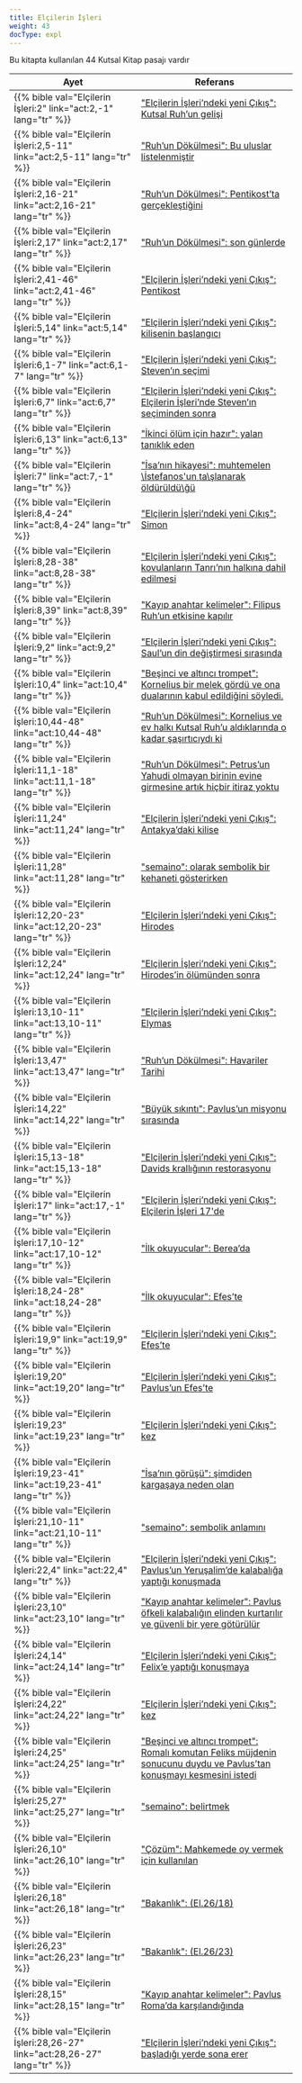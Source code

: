 ```yaml
---
title: Elçilerin İşleri
weight: 43
docType: expl
---
```


Bu kitapta kullanılan 44 Kutsal Kitap pasajı vardır

| Ayet | Referans |
|-------|-----------|
| {{% bible val="Elçilerin İşleri:2" link="act:2,-1" lang="tr" %}} | ["Elçilerin İşleri’ndeki yeni Çıkış": Kutsal Ruh’un gelişi](/expl/background/israel/the-second-exodus#f704) |
| {{% bible val="Elçilerin İşleri:2,5-11" link="act:2,5-11" lang="tr" %}} | ["Ruh’un Dökülmesi": Bu uluslar listelenmiştir](/expl/background/israel/the-church-is-part-of-israel#7a85) |
| {{% bible val="Elçilerin İşleri:2,16-21" link="act:2,16-21" lang="tr" %}} | ["Ruh’un Dökülmesi": Pentikost’ta gerçekleştiğini](/expl/background/israel/the-church-is-part-of-israel#7a85) |
| {{% bible val="Elçilerin İşleri:2,17" link="act:2,17" lang="tr" %}} | ["Ruh’un Dökülmesi": son günlerde](/expl/background/israel/the-church-is-part-of-israel#7a85) |
| {{% bible val="Elçilerin İşleri:2,41-46" link="act:2,41-46" lang="tr" %}} | ["Elçilerin İşleri’ndeki yeni Çıkış": Pentikost](/expl/background/israel/the-second-exodus#f704) |
| {{% bible val="Elçilerin İşleri:5,14" link="act:5,14" lang="tr" %}} | ["Elçilerin İşleri’ndeki yeni Çıkış": kilisenin başlangıcı](/expl/background/israel/the-second-exodus#f704) |
| {{% bible val="Elçilerin İşleri:6,1-7" link="act:6,1-7" lang="tr" %}} | ["Elçilerin İşleri’ndeki yeni Çıkış": Steven’ın seçimi](/expl/background/israel/the-second-exodus#f704) |
| {{% bible val="Elçilerin İşleri:6,7" link="act:6,7" lang="tr" %}} | ["Elçilerin İşleri’ndeki yeni Çıkış": Elçilerin İşleri’nde Steven’ın seçiminden sonra](/expl/background/israel/the-second-exodus#f704) |
| {{% bible val="Elçilerin İşleri:6,13" link="act:6,13" lang="tr" %}} | ["İkinci ölüm için hazır": yalan tanıklık eden](/expl/content/paradise/the-new-jerusalem#d33d) |
| {{% bible val="Elçilerin İşleri:7" link="act:7,-1" lang="tr" %}} | ["İsa’nın hikayesi": muhtemelen \İstefanos'un ta\şlanarak öldürüldü\ğü](/expl/bible/daniel/the-70-year-weeks#f724) |
| {{% bible val="Elçilerin İşleri:8,4-24" link="act:8,4-24" lang="tr" %}} | ["Elçilerin İşleri’ndeki yeni Çıkış": Simon](/expl/background/israel/the-second-exodus#f704) |
| {{% bible val="Elçilerin İşleri:8,28-38" link="act:8,28-38" lang="tr" %}} | ["Elçilerin İşleri’ndeki yeni Çıkış": kovulanların Tanrı’nın halkına dahil edilmesi](/expl/background/israel/the-second-exodus#f704) |
| {{% bible val="Elçilerin İşleri:8,39" link="act:8,39" lang="tr" %}} | ["Kayıp anahtar kelimeler": Filipus Ruh’un etkisine kapılır](/expl/topics/others/the-rapture#470b) |
| {{% bible val="Elçilerin İşleri:9,2" link="act:9,2" lang="tr" %}} | ["Elçilerin İşleri’ndeki yeni Çıkış": Saul’un din değiştirmesi sırasında](/expl/background/israel/the-second-exodus#f704) |
| {{% bible val="Elçilerin İşleri:10,4" link="act:10,4" lang="tr" %}} | ["Beşinci ve altıncı trompet": Kornelius bir melek gördü ve ona dualarının kabul edildiğini söyledi.](/expl/content/trumpets/the-trumpets-in-revelation#9bbb) |
| {{% bible val="Elçilerin İşleri:10,44-48" link="act:10,44-48" lang="tr" %}} | ["Ruh’un Dökülmesi": Kornelius ve ev halkı Kutsal Ruh’u aldıklarında o kadar şaşırtıcıydı ki](/expl/background/israel/the-church-is-part-of-israel#7a85) |
| {{% bible val="Elçilerin İşleri:11,1-18" link="act:11,1-18" lang="tr" %}} | ["Ruh’un Dökülmesi": Petrus’un Yahudi olmayan birinin evine girmesine artık hiçbir itiraz yoktu](/expl/background/israel/the-church-is-part-of-israel#7a85) |
| {{% bible val="Elçilerin İşleri:11,24" link="act:11,24" lang="tr" %}} | ["Elçilerin İşleri’ndeki yeni Çıkış": Antakya’daki kilise](/expl/background/israel/the-second-exodus#f704) |
| {{% bible val="Elçilerin İşleri:11,28" link="act:11,28" lang="tr" %}} | ["semaino": olarak sembolik bir kehaneti gösterirken](/expl/background/literature/literally-or-symbolic#a772) |
| {{% bible val="Elçilerin İşleri:12,20-23" link="act:12,20-23" lang="tr" %}} | ["Elçilerin İşleri’ndeki yeni Çıkış": Hirodes](/expl/background/israel/the-second-exodus#f704) |
| {{% bible val="Elçilerin İşleri:12,24" link="act:12,24" lang="tr" %}} | ["Elçilerin İşleri’ndeki yeni Çıkış": Hirodes’in ölümünden sonra](/expl/background/israel/the-second-exodus#f704) |
| {{% bible val="Elçilerin İşleri:13,10-11" link="act:13,10-11" lang="tr" %}} | ["Elçilerin İşleri’ndeki yeni Çıkış": Elymas](/expl/background/israel/the-second-exodus#f704) |
| {{% bible val="Elçilerin İşleri:13,47" link="act:13,47" lang="tr" %}} | ["Ruh’un Dökülmesi": Havariler Tarihi](/expl/background/israel/the-church-is-part-of-israel#7a85) |
| {{% bible val="Elçilerin İşleri:14,22" link="act:14,22" lang="tr" %}} | ["Büyük sıkıntı": Pavlus’un misyonu sırasında](/expl/content/army/the-end-time-and-the-great-tribulation#ef13) |
| {{% bible val="Elçilerin İşleri:15,13-18" link="act:15,13-18" lang="tr" %}} | ["Elçilerin İşleri’ndeki yeni Çıkış": Davids krallığının restorasyonu](/expl/background/israel/the-second-exodus#f704) |
| {{% bible val="Elçilerin İşleri:17" link="act:17,-1" lang="tr" %}} | ["Elçilerin İşleri’ndeki yeni Çıkış": Elçilerin İşleri 17'de](/expl/background/israel/the-second-exodus#f704) |
| {{% bible val="Elçilerin İşleri:17,10-12" link="act:17,10-12" lang="tr" %}} | ["İlk okuyucular": Berea’da](/expl/background/literature/full-of-biblical-references#5d38) |
| {{% bible val="Elçilerin İşleri:18,24-28" link="act:18,24-28" lang="tr" %}} | ["İlk okuyucular": Efes’te](/expl/background/literature/full-of-biblical-references#5d38) |
| {{% bible val="Elçilerin İşleri:19,9" link="act:19,9" lang="tr" %}} | ["Elçilerin İşleri’ndeki yeni Çıkış": Efes’te](/expl/background/israel/the-second-exodus#f704) |
| {{% bible val="Elçilerin İşleri:19,20" link="act:19,20" lang="tr" %}} | ["Elçilerin İşleri’ndeki yeni Çıkış": Pavlus’un Efes’te](/expl/background/israel/the-second-exodus#f704) |
| {{% bible val="Elçilerin İşleri:19,23" link="act:19,23" lang="tr" %}} | ["Elçilerin İşleri’ndeki yeni Çıkış": kez](/expl/background/israel/the-second-exodus#f704) |
| {{% bible val="Elçilerin İşleri:19,23-41" link="act:19,23-41" lang="tr" %}} | ["İsa’nın görüşü": şimdiden kargaşaya neden olan](/expl/content/letters/the-letter-to-the-church-in-ephesus#e582) |
| {{% bible val="Elçilerin İşleri:21,10-11" link="act:21,10-11" lang="tr" %}} | ["semaino": sembolik anlamını](/expl/background/literature/literally-or-symbolic#a772) |
| {{% bible val="Elçilerin İşleri:22,4" link="act:22,4" lang="tr" %}} | ["Elçilerin İşleri’ndeki yeni Çıkış": Pavlus’un Yeruşalim’de kalabalığa yaptığı konuşmada](/expl/background/israel/the-second-exodus#f704) |
| {{% bible val="Elçilerin İşleri:23,10" link="act:23,10" lang="tr" %}} | ["Kayıp anahtar kelimeler": Pavlus öfkeli kalabalığın elinden kurtarılır ve güvenli bir yere götürülür](/expl/topics/others/the-rapture#470b) |
| {{% bible val="Elçilerin İşleri:24,14" link="act:24,14" lang="tr" %}} | ["Elçilerin İşleri’ndeki yeni Çıkış": Felix’e yaptığı konuşmaya](/expl/background/israel/the-second-exodus#f704) |
| {{% bible val="Elçilerin İşleri:24,22" link="act:24,22" lang="tr" %}} | ["Elçilerin İşleri’ndeki yeni Çıkış": kez](/expl/background/israel/the-second-exodus#f704) |
| {{% bible val="Elçilerin İşleri:24,25" link="act:24,25" lang="tr" %}} | ["Beşinci ve altıncı trompet": Romalı komutan Feliks müjdenin sonucunu duydu ve Pavlus’tan konuşmayı kesmesini istedi](/expl/content/trumpets/the-trumpets-in-revelation#9bbb) |
| {{% bible val="Elçilerin İşleri:25,27" link="act:25,27" lang="tr" %}} | ["semaino": belirtmek](/expl/background/literature/literally-or-symbolic#a772) |
| {{% bible val="Elçilerin İşleri:26,10" link="act:26,10" lang="tr" %}} | ["Çözüm": Mahkemede oy vermek için kullanılan](/expl/content/letters/the-letter-to-the-church-in-pergamon#eebd) |
| {{% bible val="Elçilerin İşleri:26,18" link="act:26,18" lang="tr" %}} | ["Bakanlık": (El.26/18)](/expl/background/israel/the-church-is-part-of-israel#d3e5) |
| {{% bible val="Elçilerin İşleri:26,23" link="act:26,23" lang="tr" %}} | ["Bakanlık": (El.26/23)](/expl/background/israel/the-church-is-part-of-israel#d3e5) |
| {{% bible val="Elçilerin İşleri:28,15" link="act:28,15" lang="tr" %}} | ["Kayıp anahtar kelimeler": Pavlus Roma’da karşılandığında](/expl/topics/others/the-rapture#470b) |
| {{% bible val="Elçilerin İşleri:28,26-27" link="act:28,26-27" lang="tr" %}} | ["Elçilerin İşleri’ndeki yeni Çıkış": başladığı yerde sona erer](/expl/background/israel/the-second-exodus#f704) |
